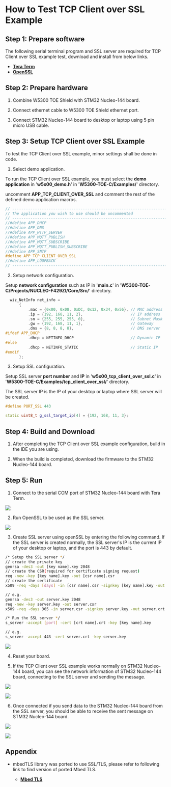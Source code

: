# How to Test TCP Client over SSL Example



## Step 1: Prepare software

The following serial terminal program and SSL server are required for TCP Client over SSL example test, download and install from below links.

- [**Tera Term**][link-tera_term]
- [**OpenSSL**][link-openssl]



## Step 2: Prepare hardware

1. Combine W5300 TOE Shield with STM32 Nucleo-144 board.

2. Connect ethernet cable to W5300 TOE Shield ethernet port.

3. Connect STM32 Nucleo-144 board to desktop or laptop using 5 pin micro USB cable.



## Step 3: Setup TCP Client over SSL Example

To test the TCP Client over SSL example, minor settings shall be done in code.

1. Select demo application.

To run the TCP Client over SSL example, you must select the **demo application** in '**w5x00_demo.h**' in '**W5300-TOE-C/Examples/**' directory.

uncomment **APP_TCP_CLIENT_OVER_SSL** and comment the rest of the defined demo application macros.

```cpp
// ----------------------------------------------------------------------------------------------------
// The application you wish to use should be uncommented
// ----------------------------------------------------------------------------------------------------
//#define APP_DHCP
//#define APP_DNS
//#define APP_HTTP_SERVER
//#define APP_MQTT_PUBLISH
//#define APP_MQTT_SUBSCRIBE
//#define APP_MQTT_PUBLISH_SUBSCRIBE
//#define APP_SNTP
#define APP_TCP_CLIENT_OVER_SSL
//#define APP_LOOPBACK
// ----------------------------------------------------------------------------------------------------
```

2. Setup network configuration.

Setup **network configuration** such as IP in '**main.c**' in '**W5300-TOE-C/Projects/NUCLEO-F429ZI/Core/Src/**' directory.

```cpp
  wiz_NetInfo net_info =
      {
          .mac = {0x00, 0x08, 0xDC, 0x12, 0x34, 0x56}, // MAC address
          .ip = {192, 168, 11, 2},                     // IP address
          .sn = {255, 255, 255, 0},                    // Subnet Mask
          .gw = {192, 168, 11, 1},                     // Gateway
          .dns = {8, 8, 8, 8},                         // DNS server
#ifdef APP_DHCP
          .dhcp = NETINFO_DHCP                         // Dynamic IP
#else
          .dhcp = NETINFO_STATIC                       // Static IP
#endif
      };
```

3. Setup SSL configuration.

Setup SSL server **port number** and **IP** in '**w5x00_tcp_client_over_ssl.c**' in '**W5300-TOE-C/Examples/tcp_client_over_ssl/**' directory.

The SSL server IP is the IP of your desktop or laptop where SSL server will be created.

```cpp
#define PORT_SSL 443

static uint8_t g_ssl_target_ip[4] = {192, 168, 11, 3};
```



## Step 4: Build and Download

1. After completing the TCP Client over SSL example configuration, build in the IDE you are using.

2. When the build is completed, download the firmware to the STM32 Nucleo-144 board.



## Step 5: Run

1. Connect to the serial COM port of STM32 Nucleo-144 board with Tera Term.

![][link-connect_to_serial_com_port]

2. Run OpenSSL to be used as the SSL server.

![][link-run_openssl]

3. Create SSL server using openSSL by entering the following command. If the SSL server is created normally, the SSL server's IP is the current IP of your desktop or laptop, and the port is 443 by default.

```bash
/* Setup the SSL server */
// create the private key
genrsa -des3 -out [key name].key 2048
// create the CSR(required for certificate signing request)
req -new -key [key name].key -out [csr name].csr
// create the certificate
x509 -req -days [days] -in [csr name].csr -signkey [key name].key -out [crt name].crt

// e.g.
genrsa -des3 -out server.key 2048
req -new -key server.key -out server.csr
x509 -req -days 365 -in server.csr -signkey server.key -out server.crt

/* Run the SSL server */
s_server -accept [port] -cert [crt name].crt -key [key name].key

// e.g.
s_server -accept 443 -cert server.crt -key server.key
```

![][link-create_ssl_server_using_openssl]

4. Reset your board.

5. If the TCP Client over SSL example works normally on STM32 Nucleo-144 board, you can see the network information of STM32 Nucleo-144 board, connecting to the SSL server and sending the message.

![][link-network_information_of_stm32_nucleo-144_board_connecting_to_ssl_server_and_sending_message_1]

![][link-network_information_of_stm32_nucleo-144_board_connecting_to_ssl_server_and_sending_message_2]

6. Once connected if you send data to the STM32 Nucleo-144 board from the SSL server, you should be able to receive the sent message on STM32 Nucleo-144 board.

![][link-receive_sent_message_1]

![][link-receive_sent_message_2]



## Appendix

- mbedTLS library was ported to use SSL/TLS, please refer to following link to find version of ported Mbed TLS.

    - [**Mbed TLS**][link-mbed_tls]



<!--
Link
-->

[link-tera_term]: https://osdn.net/projects/ttssh2/releases/
[link-openssl]: https://www.openssl.org/source/
[link-connect_to_serial_com_port]: https://github.com/Wiznet/W5300-TOE-C/blob/main/Static/images/tcp_client_over_ssl/connect_to_serial_com_port.png
[link-run_openssl]: https://github.com/Wiznet/W5300-TOE-C/blob/main/Static/images/tcp_client_over_ssl/run_openssl.png
[link-create_ssl_server_using_openssl]: https://github.com/Wiznet/W5300-TOE-C/blob/main/Static/images/tcp_client_over_ssl/create_ssl_server_using_openssl.png
[link-network_information_of_stm32_nucleo-144_board_connecting_to_ssl_server_and_sending_message_1]: https://github.com/Wiznet/W5300-TOE-C/blob/main/Static/images/tcp_client_over_ssl/network_information_of_stm32_nucleo-144_board_connecting_to_ssl_server_and_sending_message_1.png
[link-network_information_of_stm32_nucleo-144_board_connecting_to_ssl_server_and_sending_message_2]: https://github.com/Wiznet/W5300-TOE-C/blob/main/Static/images/tcp_client_over_ssl/network_information_of_stm32_nucleo-144_board_connecting_to_ssl_server_and_sending_message_2.png
[link-receive_sent_message_1]: https://github.com/Wiznet/W5300-TOE-C/blob/main/Static/images/tcp_client_over_ssl/receive_sent_message_1.png
[link-receive_sent_message_2]: https://github.com/Wiznet/W5300-TOE-C/blob/main/Static/images/tcp_client_over_ssl/receive_sent_message_2.png
[link-mbed_tls]: https://github.com/Mbed-TLS/mbedtls/tree/8df2f8e7b9c7bb9390ac74bb7bace27edca81a2b
